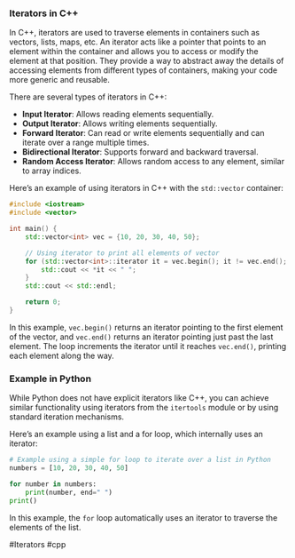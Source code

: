 ### Iterators in C++

In C++, iterators are used to traverse elements in containers such as vectors, lists, maps, etc. An iterator acts like a pointer that points to an element within the container and allows you to access or modify the element at that position. They provide a way to abstract away the details of accessing elements from different types of containers, making your code more generic and reusable.

There are several types of iterators in C++:
- **Input Iterator**: Allows reading elements sequentially.
- **Output Iterator**: Allows writing elements sequentially.
- **Forward Iterator**: Can read or write elements sequentially and can iterate over a range multiple times.
- **Bidirectional Iterator**: Supports forward and backward traversal.
- **Random Access Iterator**: Allows random access to any element, similar to array indices.

Here’s an example of using iterators in C++ with the `std::vector` container:

```cpp
#include <iostream>
#include <vector>

int main() {
    std::vector<int> vec = {10, 20, 30, 40, 50};

    // Using iterator to print all elements of vector
    for (std::vector<int>::iterator it = vec.begin(); it != vec.end(); ++it) {
        std::cout << *it << " ";
    }
    std::cout << std::endl;

    return 0;
}
```

In this example, `vec.begin()` returns an iterator pointing to the first element of the vector, and `vec.end()` returns an iterator pointing just past the last element. The loop increments the iterator until it reaches `vec.end()`, printing each element along the way.

### Example in Python

While Python does not have explicit iterators like C++, you can achieve similar functionality using iterators from the `itertools` module or by using standard iteration mechanisms.

Here’s an example using a list and a for loop, which internally uses an iterator:

```python
# Example using a simple for loop to iterate over a list in Python
numbers = [10, 20, 30, 40, 50]

for number in numbers:
    print(number, end=" ")
print()
```

In this example, the `for` loop automatically uses an iterator to traverse the elements of the list.

#Iterators #cpp